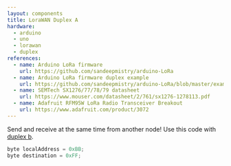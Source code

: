 ```yaml
---
layout: components
title: LoraWAN Duplex A
hardware:
  - arduino
  - uno
  - lorawan
  - duplex
references:
  - name: Arduino LoRa firmware
    url: https://github.com/sandeepmistry/arduino-LoRa
  - name: Arduino LoRa firmware duplex example
    url: https://github.com/sandeepmistry/arduino-LoRa/blob/master/examples/LoRaDuplex/LoRaDuplex.ino
  - name: SEMTech SX1276/77/78/79 datasheet
    url: https://www.mouser.com/datasheet/2/761/sx1276-1278113.pdf
  - name: Adafruit RFM95W LoRa Radio Transceiver Breakout
    url: https://www.adafruit.com/product/3072
---
```


Send and receive at the same time from another node! Use this code with [duplex b](lorawan-duplex-b).

```c
byte localAddress = 0xBB;
byte destination = 0xFF;
```
